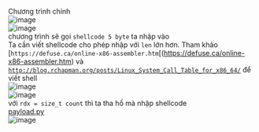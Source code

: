 
Chương trình chính</br>
![image](https://user-images.githubusercontent.com/23306492/39137038-d58d0106-4746-11e8-921f-3b43e5906409.png)</br>
![image](https://user-images.githubusercontent.com/23306492/39137404-a85cb69e-4747-11e8-8324-bb2f16fb5e18.png)
</br>chương trình sẽ gọi `shellcode 5 byte` ta nhập vào </br>Ta cần viết shellcode cho phép nhập với `len` lớn hơn. Tham khảo  [`https://defuse.ca/online-x86-assembler.htm`[(https://defuse.ca/online-x86-assembler.htm) và [`http://blog.rchapman.org/posts/Linux_System_Call_Table_for_x86_64/`](http://blog.rchapman.org/posts/Linux_System_Call_Table_for_x86_64/)  để viết shell </br>
![image](https://user-images.githubusercontent.com/23306492/39137284-6ac82a0c-4747-11e8-8c3c-0b5a69cd68f7.png)</br>
![image](https://user-images.githubusercontent.com/23306492/39137444-c3bfac52-4747-11e8-9a7e-44fc53c12067.png)</br>với `rdx = size_t count` thì ta tha hồ  mà nhập shellcode </br>[payload.py](https://github.com/k4k4/MATESCTF_SESSION4/blob/master/5cm/5cm.py)
</br>
![image](https://user-images.githubusercontent.com/23306492/39137537-0cb86052-4748-11e8-8031-c4b671ee984d.png)

